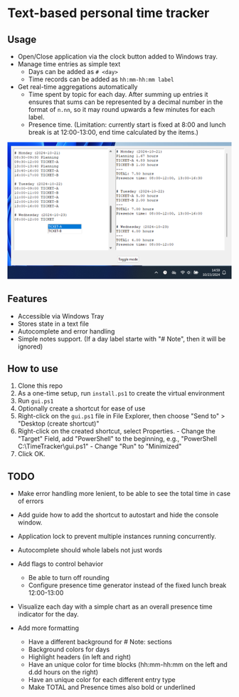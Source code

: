 # Text-based personal time tracker

## Usage
- Open/Close application via the clock button added to Windows tray.
- Manage time entries as simple text
  - Days can be added as `# <day>`
  - Time records can be added as `hh:mm-hh:mm label`
- Get real-time aggregations automatically
  - Time spent by topic for each day. After summing up entries it ensures that sums can be represented by a decimal number in the format of `n.nn`, so it may round upwards a few minutes for each label.
  - Presence time. (Limitation: currently start is fixed at 8:00 and lunch break is at 12:00-13:00, end time calculated by the items.)
 

![Time tracker](demo.png)

## Features
- Accessible via Windows Tray
- Stores state in a text file
- Autocomplete and error handling
- Simple notes support. (If a day label starte with "# Note", then it will be ignored)

## How to use
1. Clone this repo
2. As a one-time setup, run `install.ps1` to create the virtual environment
3. Run `gui.ps1`
4. Optionally create a shortcut for ease of use
  1. Right-click on the `gui.ps1` file in File Explorer, then choose "Send to" > "Desktop (create shortcut)"
  2. Right-click on the created shortcut, select Properties.
    - Change the "Target" Field, add "PowerShell" to the beginning, e.g., "PowerShell C:\TimeTracker\gui.ps1"
    - Change "Run" to "Minimized"
  3. Click OK.

## TODO
- Make error handling more lenient, to be able to see the total time in case of errors 
- Add guide how to add the shortcut to autostart and hide the console window.
- Application lock to prevent multiple instances running concurrently.
- Autocomplete should whole labels not just words

- Add flags to control behavior
  - Be able to turn off rounding
  - Configure presence time generator instead of the fixed lunch break 12:00-13:00

- Visualize each day with a simple chart as an overall presence time indicator for the day. 
- Add more formatting 
  - Have a different background for # Note: sections
  - Background colors for days
  - Highlight headers (in left and right)
  - Have an unique color for time blocks (hh:mm-hh:mm on the left and d.dd hours on the right) 
  - Have an unique color for each different entry type
  - Make TOTAL and Presence times also bold or underlined
